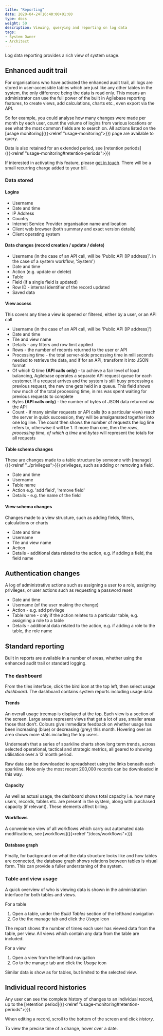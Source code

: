 ```yaml
---
title: "Reporting"
date: 2020-04-24T16:40:00+01:00
type: docs
weight: 50
description: Viewing, querying and reporting on log data
tags:
- System Owner
- Architect
---
```

Log data reporting provides a rich view of system usage.

## Enhanced audit trail
For organisations who have activated the enhanced audit trail, all logs are stored in user-accessible tables which are just like any other tables in the system, the only difference being the data is read only. This means an administrator can use the full power of the built in Agilebase reporting features, to create views, add calculations, charts etc., even export via the API.

So for example, you could analyse how many changes were made per month by each user, count the volume of logins from various locations or see what the most common fields are to search on. All actions listed on the [usage monitoring]({{<relref "usage-monitoring">}}) page are available to query.

Data is also retained for an extended period, see [retention periods]({{<relref "usage-monitoring#retention-periods">}})

If interested in activating this feature, please [get in touch](https://agilechilli.com/contact-us/). There will be a small recurring charge added to your bill.

### Data stored
#### Logins
* Username
* Date and time
* IP Address
* Country
* Internet Service Provider organisation name and location
* Client web browser (both summary and exact version details)
* Client operating system

#### Data changes (record creation / update / delete)
* Username (in the case of an API call, will be 'Public API [IP address]'. In the case of a system workflow, 'System')
* Date and time
* Action (e.g. update or delete)
* Table
* Field (if a single field is updated)
* Row ID - internal identifier of the record updated
* Saved data

#### View access
This covers any time a view is opened or filtered, either by a user, or an API call
* Username (in the case of an API call, will be 'Public API [IP address]')
* Date and time
* Tile and view name
* Details - any filters and row limit applied
* Rows - the number of records returned to the user or API
* Processing time - the total server-side processing time in milliseconds needed to retrieve the data, and if for an API, transform it into JSON format
* Of which Q time **(API calls only)** - to achieve a fair level of load balancing, Agilebase operates a separate API request queue for each customer. If a request arrives and the system is still busy processing a previous request, the new one gets held in a queue. This field shows how much of the total processing time, in ms was spent waiting for previous requests to complete
* Bytes **(API calls only)** - the number of bytes of JSON data returned via the API
* Count - if many similar requests or API calls (to a particular view) reach the server in quick succession, they will be amalgamated together into one log line. The count then shows the number of requests the log line refers to, otherwise it will be 1. If more than one, then the *rows*, *processing time*, *of which q time* and *bytes* will represent the totals for all requests

#### Table schema changes
These are changes made to a table structure by someone with [manage]({{<relref "../privileges">}}) privileges, such as adding or removing a field.
* Date and time
* Username
* Table name
* Action e.g. 'add field', 'remove field'
* Details - e.g. the name of the field

#### View schema changes
Changes made to a view structure, such as adding fields, filters, calculations or charts
* Date and time
* Username
* Tile and view name
* Action
* Details - additional data related to the action, e.g. if adding a field, the field name

## Authentication changes
A log of administrative actions such as assigning a user to a role, assigning privileges, or user actions such as requesting a password reset
* Date and time
* Username (of the user making the change)
* Action - e.g. add privilege
* Table name - only if the action relates to a particular table, e.g. assigning a role to a table
* Details - additional data related to the action, e.g. if adding a role to the table, the role name

## Standard reporting
Built in reports are available in a number of areas, whether using the enhanced audit trail or standard logging.

### The dashboard
From the tiles interface, click the bird icon at the top left, then select _usage dashboard_. The dashboard contains system reports including usage data.

#### Trends
An overall usage treemap is displayed at the top. Each view is a section of the screen. Large areas represent views that get a lot of use, smaller areas those that don’t. Colours give immediate feedback on whether usage has been increasing (blue) or decreasing (grey) this month. Hovering over an area shows more stats including the top users.

Underneath that a series of sparkline charts show long term trends, across selected operational, tactical and strategic metrics, all geared to showing utilisation over a 12 month period.

Raw data can be downloaded to spreadsheet using the links beneath each sparkline. Note only the most recent 200,000 records can be downloaded in this way.

#### Capacity
As well as actual usage, the dashboard shows total capacity i.e. how many users, records, tables etc. are present in the system, along with purchased capacity (if relevant). These elements affect billing.

#### Workflows
A convenience view of all workflows which carry out automated data modifications, see [workflows]({{<relref "/docs/workflows">}})

#### Database graph
Finally, for background on what the data structure looks like and how tables are connected, the database graph shows relations between tables is visual form. This can provide a fuller understaning of the system.

### Table and view usage
A quick overview of who is viewing data is shown in the administration interface for both tables and views.

For a table
1. Open a table, under the _Build Tables_ section of the lefthand navigation
2. Go the the manage tab and click the _Usage_ icon

The report shows the number of times each user has viewed data from the table, per view. All views which contain any data from the table are included.

For a view
1. Open a view from the lefthand navigation
2. Go to the manage tab and click the _Usage_ icon

Similar data is show as for tables, but limited to the selected view.

## Individual record histories

Any user can see the complete history of changes to an individual record, up to the [retention period]({{<relref "usage-monitoring#retention-periods">}}).

When editing a record, scroll to the bottom of the screen and click _history_.

To view the precise time of a change, hover over a date.